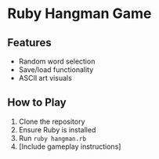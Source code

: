 # Ruby Hangman Game

## Features
- Random word selection
- Save/load functionality
- ASCII art visuals

## How to Play
1. Clone the repository
2. Ensure Ruby is installed
3. Run `ruby hangman.rb` 
4. [Include gameplay instructions]